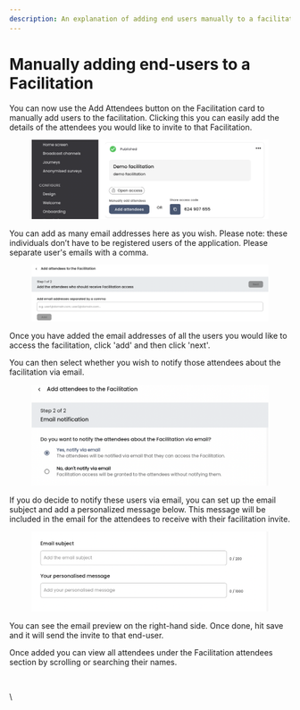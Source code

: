 ```yaml
---
description: An explanation of adding end users manually to a facilitation
---
```


# Manually adding end-users to a Facilitation

You can now use the Add Attendees button on the Facilitation card to manually add users to the facilitation. Clicking this you can easily add the details of the attendees you would like to invite to that Facilitation.&#x20;

<figure><img src="../../../.gitbook/assets/Screenshot 2024-03-08 at 16.01.27.png" alt=""><figcaption></figcaption></figure>

You can add as many email addresses here as you wish. Please note: these individuals don’t have to be registered users of the application. Please separate user's emails with a comma.&#x20;

<figure><img src="../../../.gitbook/assets/Screenshot 2024-03-08 at 16.02.36.png" alt=""><figcaption></figcaption></figure>

Once you have added the email addresses of all the users you would like to access the facilitation, click 'add' and then click 'next'.&#x20;

You can then select whether you wish to notify those attendees about the facilitation via email.&#x20;

<figure><img src="../../../.gitbook/assets/Screenshot 2024-03-08 at 16.04.40.png" alt=""><figcaption></figcaption></figure>

If you do decide to notify these users via email, you can set up the email subject and add a personalized message below. This message will be included in the email for the attendees to receive with their facilitation invite.

<figure><img src="../../../.gitbook/assets/Screenshot 2024-03-08 at 16.06.59.png" alt=""><figcaption></figcaption></figure>

You can see the email preview on the right-hand side. Once done, hit save and it will send the invite to that end-user.



Once added you can view all attendees under the Facilitation attendees section by scrolling or searching their names.

<figure><img src="https://lh7-us.googleusercontent.com/s1PFZGNFLw1h66s9DwNoELwx5QwRlGC3nO7lgfYx1ixBEr1rBzYbd4jw3mV-jeuH7ILdBRxKZGiO8eeV36NRtUcDPlotQVetZdqPisZBxkUE64Xfw8sMgxiSJImr75b6mPz4fKdRFqO3uj4FHMi_szs" alt=""><figcaption></figcaption></figure>

\
